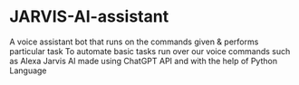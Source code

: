 # JARVIS-AI-assistant
A voice assistant bot that runs on the commands given & performs particular task
To automate basic tasks run over our voice commands such as Alexa
Jarvis AI made using ChatGPT API and with the help of Python Language
